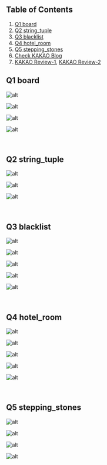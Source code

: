 ## Table of Contents

1. [Q1 board](#q1-board)
2. [Q2 string_tuple](#q2-string_tuple)
3. [Q3 blacklist](#q3-blacklist)
4. [Q4 hotel_room](#q4-hotel_room)
5. [Q5 stepping_stones](#q5-stepping_stones)
6. [Check KAKAO Blog](https://tech.kakao.com/2020/04/01/2019-internship-test/)
7. [KAKAO Review-1](https://newdeal123.tistory.com/47?category=772675), [KAKAO Review-2](https://newdeal123.tistory.com/48?category=772675)
   <br/>

## Q1 board

![alt](./png/b1.png)

![alt](./png/b2.png)

![alt](./png/b3.png)

![alt](./png/b4.png)

<br/>

## Q2 string_tuple

![alt](./png/str1.png)

![alt](./png/str2.png)

![alt](./png/str3.png)

<br/>

## Q3 blacklist

![alt](./png/blk1.png)

![alt](./png/blk2.png)

![alt](./png/blk3.png)

![alt](./png/blk4.png)

![alt](./png/blk5.png)

<br/>

## Q4 hotel_room

![alt](./png/h1.png)

![alt](./png/h2.png)

![alt](./png/h3.png)

![alt](./png/h4.png)

![alt](./png/h5.png)

<br/>

## Q5 stepping_stones

![alt](./png/stp1.png)

![alt](./png/stp2.png)

![alt](./png/stp3.png)

![alt](./png/stp4.png)
